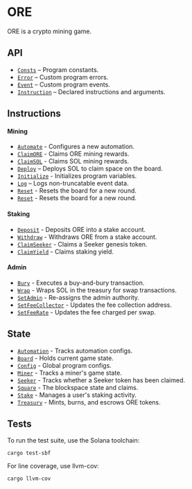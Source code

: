 # ORE

ORE is a crypto mining game.


## API
- [`Consts`](api/src/consts.rs) – Program constants.
- [`Error`](api/src/error.rs) – Custom program errors.
- [`Event`](api/src/error.rs) – Custom program events.
- [`Instruction`](api/src/instruction.rs) – Declared instructions and arguments.

## Instructions

#### Mining
- [`Automate`](program/src/automate.rs) - Configures a new automation.
- [`ClaimORE`](program/src/claim_ore.rs) - Claims ORE mining rewards.
- [`ClaimSOL`](program/src/claim_sol.rs) - Claims SOL mining rewards.
- [`Deploy`](program/src/deploy.rs) – Deploys SOL to claim space on the board.
- [`Initialize`](program/src/initialize.rs) - Initializes program variables.
- [`Log`](program/src/log.rs) – Logs non-truncatable event data.
- [`Reset`](program/src/reset.rs) - Resets the board for a new round.
- [`Reset`](program/src/reset.rs) - Resets the board for a new round.

#### Staking
- [`Deposit`](program/src/deposit.rs) - Deposits ORE into a stake account.
- [`Withdraw`](program/src/withdraw.rs) - Withdraws ORE from a stake account.
- [`ClaimSeeker`](program/src/claim_seeker.rs) - Claims a Seeker genesis token. 
- [`ClaimYield`](program/src/claim_yield.rs) - Claims staking yield.

#### Admin
- [`Bury`](program/src/bury.rs) - Executes a buy-and-bury transaction.
- [`Wrap`](program/src/wrap.rs) - Wraps SOL in the treasury for swap transactions. 
- [`SetAdmin`](program/src/set_admin.rs) - Re-assigns the admin authority.
- [`SetFeeCollector`](program/src/set_admin.rs) - Updates the fee collection address.
- [`SetFeeRate`](program/src/set_admin.rs) - Updates the fee charged per swap.

## State
- [`Automation`](api/src/state/automation.rs) - Tracks automation configs. 
- [`Board`](api/src/state/board.rs) - Holds current game state.
- [`Config`](api/src/state/config.rs) - Global program configs.
- [`Miner`](api/src/state/miner.rs) - Tracks a miner's game state.
- [`Seeker`](api/src/state/seeker.rs) - Tracks whether a Seeker token has been claimed.
- [`Square`](api/src/state/square.rs) - The blockspace state and claims.
- [`Stake`](api/src/state/stake.rs) - Manages a user's staking activity.
- [`Treasury`](api/src/state/treasury.rs) - Mints, burns, and escrows ORE tokens. 


## Tests

To run the test suite, use the Solana toolchain: 

```
cargo test-sbf
```

For line coverage, use llvm-cov:

```
cargo llvm-cov
```
